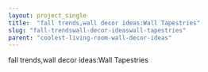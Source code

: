```yaml
---
layout: project_single
title:  "fall trends,wall decor ideas:Wall Tapestries"
slug: "fall-trendswall-decor-ideaswall-tapestries"
parent: "coolest-living-room-wall-decor-ideas"
---
```

fall trends,wall decor ideas:Wall Tapestries